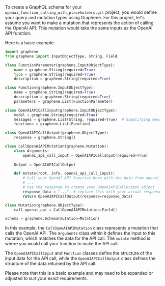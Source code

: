 To create a GraphQL schema for your `openai_function_calling_with_placeholders.git` project, you would define your query and mutation types using Graphene. For this project, let's assume you want to make a mutation that represents the action of calling the OpenAI API. This mutation would take the same inputs as the OpenAI API function.

Here is a basic example:

```python
import graphene
from graphene import InputObjectType, String, Field

class FunctionParameter(graphene.InputObjectType):
    name = graphene.String(required=True)
    type = graphene.String(required=True)
    description = graphene.String(required=True)

class Function(graphene.InputObjectType):
    name = graphene.String(required=True)
    description = graphene.String(required=True)
    parameters = graphene.List(FunctionParameter)

class OpenAIAPICallInput(graphene.InputObjectType):
    model = graphene.String(required=True)
    messages = graphene.List(String, required=True)  # Simplifying messages here
    functions = graphene.List(Function)

class OpenAIAPICallOutput(graphene.ObjectType):
    response = graphene.String()

class CallOpenAIAPIMutation(graphene.Mutation):
    class Arguments:
        openai_api_call_input = OpenAIAPICallInput(required=True)
    
    Output = OpenAIAPICallOutput

    def mutate(root, info, openai_api_call_input):
        # Call your OpenAI API function here with the data from openai_api_call_input
        # ...
        # Use the response to create your OpenAIAPICallOutput object
        response_data = "..."  # replace this with your actual response data
        return OpenAIAPICallOutput(response=response_data)

class Mutation(graphene.ObjectType):
    call_openai_api = CallOpenAIAPIMutation.Field()

schema = graphene.Schema(mutation=Mutation)
```

In this example, the `CallOpenAIAPIMutation` class represents a mutation that calls the OpenAI API. The `Arguments` class within it defines the input to this mutation, which matches the data for the API call. The `mutate` method is where you would call your function to make the API call.

The `OpenAIAPICallInput` and `Function` classes define the structure of the input data for the API call, while the `OpenAIAPICallOutput` class defines the structure of the data returned by the API call.

Please note that this is a basic example and may need to be expanded or adjusted to suit your exact requirements.